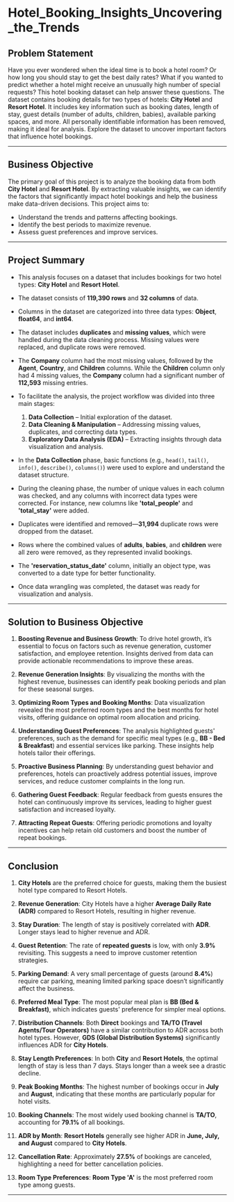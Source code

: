 # Hotel_Booking_Insights_Uncovering_the_Trends


## **Problem Statement**

Have you ever wondered when the ideal time is to book a hotel room? Or how long you should stay to get the best daily rates? What if you wanted to predict whether a hotel might receive an unusually high number of special requests? This hotel booking dataset can help answer these questions. The dataset contains booking details for two types of hotels: **City Hotel** and **Resort Hotel**. It includes key information such as booking dates, length of stay, guest details (number of adults, children, babies), available parking spaces, and more. All personally identifiable information has been removed, making it ideal for analysis. Explore the dataset to uncover important factors that influence hotel bookings.

---

## **Business Objective**

The primary goal of this project is to analyze the booking data from both **City Hotel** and **Resort Hotel**. By extracting valuable insights, we can identify the factors that significantly impact hotel bookings and help the business make data-driven decisions. This project aims to:

- Understand the trends and patterns affecting bookings.
- Identify the best periods to maximize revenue.
- Assess guest preferences and improve services.

---

## **Project Summary**

* This analysis focuses on a dataset that includes bookings for two hotel types: **City Hotel** and **Resort Hotel**.

* The dataset consists of **119,390 rows** and **32 columns** of data.

* Columns in the dataset are categorized into three data types: **Object**, **float64**, and **int64**.

* The dataset includes **duplicates** and **missing values**, which were handled during the data cleaning process. Missing values were replaced, and duplicate rows were removed.

* The **Company** column had the most missing values, followed by the **Agent**, **Country**, and **Children** columns. While the **Children** column only had 4 missing values, the **Company** column had a significant number of **112,593** missing entries.

* To facilitate the analysis, the project workflow was divided into three main stages:
    1. **Data Collection** – Initial exploration of the dataset.
    2. **Data Cleaning & Manipulation** – Addressing missing values, duplicates, and correcting data types.
    3. **Exploratory Data Analysis (EDA)** – Extracting insights through data visualization and analysis.

* In the **Data Collection** phase, basic functions (e.g., `head()`, `tail()`, `info()`, `describe()`, `columns()`) were used to explore and understand the dataset structure.

* During the cleaning phase, the number of unique values in each column was checked, and any columns with incorrect data types were corrected. For instance, new columns like **'total_people'** and **'total_stay'** were added.

* Duplicates were identified and removed—**31,994** duplicate rows were dropped from the dataset.

* Rows where the combined values of **adults**, **babies**, and **children** were all zero were removed, as they represented invalid bookings.

* The **'reservation_status_date'** column, initially an object type, was converted to a date type for better functionality.

* Once data wrangling was completed, the dataset was ready for visualization and analysis.

---

## **Solution to Business Objective**

1. **Boosting Revenue and Business Growth**: To drive hotel growth, it’s essential to focus on factors such as revenue generation, customer satisfaction, and employee retention. Insights derived from data can provide actionable recommendations to improve these areas.

2. **Revenue Generation Insights**: By visualizing the months with the highest revenue, businesses can identify peak booking periods and plan for these seasonal surges.

3. **Optimizing Room Types and Booking Months**: Data visualization revealed the most preferred room types and the best months for hotel visits, offering guidance on optimal room allocation and pricing.

4. **Understanding Guest Preferences**: The analysis highlighted guests' preferences, such as the demand for specific meal types (e.g., **BB - Bed & Breakfast**) and essential services like parking. These insights help hotels tailor their offerings.

5. **Proactive Business Planning**: By understanding guest behavior and preferences, hotels can proactively address potential issues, improve services, and reduce customer complaints in the long run.

6. **Gathering Guest Feedback**: Regular feedback from guests ensures the hotel can continuously improve its services, leading to higher guest satisfaction and increased loyalty.

7. **Attracting Repeat Guests**: Offering periodic promotions and loyalty incentives can help retain old customers and boost the number of repeat bookings.

---

## **Conclusion**

1. **City Hotels** are the preferred choice for guests, making them the busiest hotel type compared to Resort Hotels.

2. **Revenue Generation**: City Hotels have a higher **Average Daily Rate (ADR)** compared to Resort Hotels, resulting in higher revenue.

3. **Stay Duration**: The length of stay is positively correlated with **ADR**. Longer stays lead to higher revenue and ADR.

4. **Guest Retention**: The rate of **repeated guests** is low, with only **3.9%** revisiting. This suggests a need to improve customer retention strategies.

5. **Parking Demand**: A very small percentage of guests (around **8.4%**) require car parking, meaning limited parking space doesn’t significantly affect the business.

6. **Preferred Meal Type**: The most popular meal plan is **BB (Bed & Breakfast)**, which indicates guests' preference for simpler meal options.

7. **Distribution Channels**: Both **Direct** bookings and **TA/TO (Travel Agents/Tour Operators)** have a similar contribution to ADR across both hotel types. However, **GDS (Global Distribution Systems)** significantly influences ADR for **City Hotels**.

8. **Stay Length Preferences**: In both **City** and **Resort Hotels**, the optimal length of stay is less than 7 days. Stays longer than a week see a drastic decline.

9. **Peak Booking Months**: The highest number of bookings occur in **July** and **August**, indicating that these months are particularly popular for hotel visits.

10. **Booking Channels**: The most widely used booking channel is **TA/TO**, accounting for **79.1%** of all bookings.

11. **ADR by Month**: **Resort Hotels** generally see higher ADR in **June, July, and August** compared to **City Hotels**.

12. **Cancellation Rate**: Approximately **27.5%** of bookings are canceled, highlighting a need for better cancellation policies.

13. **Room Type Preferences**: **Room Type 'A'** is the most preferred room type among guests.

---
